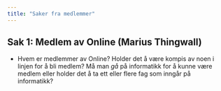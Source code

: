 ```yaml
---
title: "Saker fra medlemmer"
---
```


## Sak 1: Medlem av Online (Marius Thingwall)

* Hvem er medlemmer av Online? Holder det å være kompis av noen i
linjen for å bli medlem? Må man _gå_ på informatikk for å kunne være
medlem eller holder det å ta ett eller flere fag som inngår på informatikk?